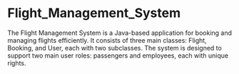# Flight_Management_System
The Flight Management System is a Java-based application for booking and managing flights efficiently. It consists of three main classes: Flight, Booking, and User, each with two subclasses. The system is designed to support two main user roles: passengers and employees, each with unique rights.
